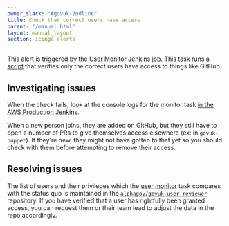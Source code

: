```yaml
---
owner_slack: "#govuk-2ndline"
title: Check that correct users have access
parent: "/manual.html"
layout: manual_layout
section: Icinga alerts
---
```


This alert is triggered by the [User Monitor Jenkins job][user-monitor-job]. This task [runs a script][repo] that verifies only the correct users have access to things like GitHub.

## Investigating issues

When the check fails, look at the console logs for the monitor task
[in the AWS Production Jenkins][user-monitor-job].

When a new person joins, they are added on GitHub, but they still have to open a number of PRs to give themselves access elsewhere (ex: in `govuk-puppet`).
If they're new, they might not have gotten to that yet so you should check with them before attempting to remove their access.

## Resolving issues

The list of users and their privileges which the [user monitor][user-monitor-job] task compares with the status quo is maintained in the [`alphagov/govuk-user-reviewer`][repo] repository. If you have verified that a user has rightfully been granted access, you can request them or their team lead to adjust the data in the repo accordingly.

[user-monitor-job]: https://deploy.blue.production.govuk.digital/job/user-monitor
[repo]: https://github.com/alphagov/govuk-user-reviewer
